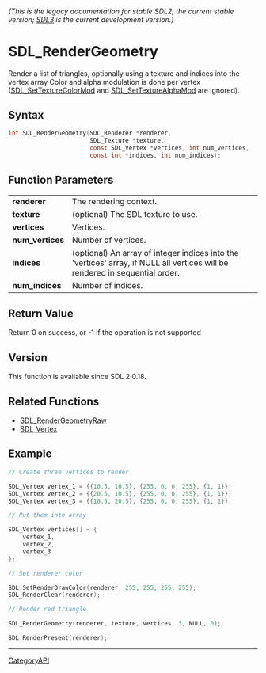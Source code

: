 ###### (This is the legacy documentation for stable SDL2, the current stable version; [SDL3](https://wiki.libsdl.org/SDL3/) is the current development version.)
# SDL_RenderGeometry

Render a list of triangles, optionally using a texture and indices into the vertex array Color and alpha modulation is done per vertex ([SDL_SetTextureColorMod](SDL_SetTextureColorMod) and [SDL_SetTextureAlphaMod](SDL_SetTextureAlphaMod) are ignored).

## Syntax

```c
int SDL_RenderGeometry(SDL_Renderer *renderer,
                       SDL_Texture *texture,
                       const SDL_Vertex *vertices, int num_vertices,
                       const int *indices, int num_indices);

```

## Function Parameters

|                      |                                                                                                                              |
| -------------------- | ---------------------------------------------------------------------------------------------------------------------------- |
| **renderer**         | The rendering context.                                                                                                       |
| **texture**          | (optional) The SDL texture to use.                                                                                           |
| **vertices**         | Vertices.                                                                                                                    |
| **num_vertices**     | Number of vertices.                                                                                                          |
| **indices**          | (optional) An array of integer indices into the 'vertices' array, if NULL all vertices will be rendered in sequential order. |
| **num_indices**      | Number of indices.                                                                                                           |

## Return Value

Return 0 on success, or -1 if the operation is not supported

## Version

This function is available since SDL 2.0.18.

## Related Functions

* [SDL_RenderGeometryRaw](SDL_RenderGeometryRaw)
* [SDL_Vertex](SDL_Vertex)


## Example

```c
// Create three vertices to render

SDL_Vertex vertex_1 = {{10.5, 10.5}, {255, 0, 0, 255}, {1, 1}};
SDL_Vertex vertex_2 = {{20.5, 10.5}, {255, 0, 0, 255}, {1, 1}};
SDL_Vertex vertex_3 = {{10.5, 20.5}, {255, 0, 0, 255}, {1, 1}};

// Put them into array

SDL_Vertex vertices[] = {
    vertex_1,
    vertex_2,
    vertex_3
};

// Set renderer color

SDL_SetRenderDrawColor(renderer, 255, 255, 255, 255);
SDL_RenderClear(renderer);

// Render red triangle

SDL_RenderGeometry(renderer, texture, vertices, 3, NULL, 0);

SDL_RenderPresent(renderer);

```

----
[CategoryAPI](CategoryAPI)

